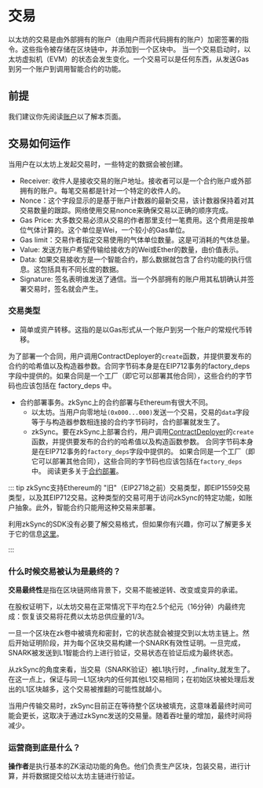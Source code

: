 # 交易

以太坊的交易是由外部拥有的账户（由用户而非代码拥有的账户）加密签署的指令。这些指令被存储在区块链中，并添加到一个区块中。
当一个交易启动时，以太坊虚拟机（EVM）的状态会发生变化。一个交易可以是任何东西，从发送Gas到另一个账户到调用智能合约的功能。

## 前提

我们建议你先阅读[账户](https://ethereum.org/en/developers/docs/accounts/)以了解本页面。

## 交易如何运作

当用户在以太坊上发起交易时，一些特定的数据会被创建。

- Receiver: 收件人是接收交易的账户地址。接收者可以是一个合约账户或外部拥有的账户。每笔交易都是针对一个特定的收件人的。
- Nonce：这个字段显示的是基于账户计数器的最新交易，该计数器保持着对其交易数量的跟踪。网络使用交易nonce来确保交易以正确的顺序完成。
- Gas Price: 大多数交易必须从交易的作者那里支付一笔费用。这个费用是按单位气体计算的。这个单位是Wei，一个较小的Gas单位。
- Gas limit：交易作者指定交易使用的气体单位数量。这是可消耗的气体总量。
- Value: 发送方账户希望传输给接收方的Wei或Ether的数量，由价值表示。
- Data: 如果交易接收方是一个智能合约，那么数据就包含了合约功能的执行信息。这包括具有不同长度的数据。
- Signature: 签名表明谁发送了通信。当一个外部拥有的账户用其私钥确认并签署交易时，签名就会产生。

### 交易类型

- 简单或资产转移。这指的是以Gas形式从一个账户到另一个账户的常规代币转移。

为了部署一个合同，用户调用ContractDeployer的`create`函数，并提供要发布的合约的哈希值以及构造器参数。合同字节码本身是在EIP712事务的factory_deps字段中提供的。如果合同是一个工厂（即它可以部署其他合同），这些合约的字节码也应该包括在 factory_deps 中。

- 合约部署事务。zkSync上的合约部署与Ethereum有很大不同。
  - 以太坊。当用户向零地址`(0x000...000)`发送一个交易，交易的`data`字段等于与构造器参数相连接的合约字节码时，合约部署就发生了。
  - zkSync。要在zkSync上部署合约，用户调用[ContractDeployer](.../system-contracts.md#contractdeployer)的`create`函数，并提供要发布的合约的哈希值以及构造函数参数。
    合同字节码本身是在EIP712事务的`factory_deps`字段中提供的。
    如果合同是一个工厂（即它可以部署其他合同），这些合同的字节码也应该包括在`factory_deps`中。
    阅读更多关于[合约部署](.../.../building-on-zksync/contracts/contracts.md)。

::: tip
zkSync支持Ethereum的 "旧"（EIP2718之前）交易类型，即EIP1559交易类型，以及其EIP712交易。这种类型的交易可用于访问zkSync的特定功能，如账户抽象。此外，智能合约只能用这种交易来部署。

利用zkSync的SDK没有必要了解交易格式，但如果你有兴趣，你可以了解更多关于它的信息[这里](.../.../.../api/api.md#eip712)。

:::

### 什么时候交易被认为是最终的？

**交易最终性**是指在区块链网络背景下，交易不能被逆转、改变或变异的承诺。

在股权证明下，以太坊交易在正常情况下平均在2.5个纪元（16分钟）内最终完成：恢复该交易将花费以太坊总供应量的1/3。

一旦一个区块在zk卷中被填充和密封，它的状态就会被提交到以太坊主链上。然后开始证明阶段，并为每个区块交易构建一个SNARK有效性证明。一旦完成，SNARK被发送到L1智能合约上进行验证，交易状态在验证后成为最终状态。

从zkSync的角度来看，当交易（SNARK验证）被L1执行时，_finality_就发生了。在这一点上，保证与同一L1区块内的任何其他L1交易相同；在初始区块被处理后发出的L1区块越多，这个交易被推翻的可能性就越小。

当用户传输交易时，zkSync目前正在等待整个区块被填充，这意味着最终时间可能会更长，这取决于通过zkSync发送的交易量。随着吞吐量的增加，最终时间将减少。

### 运营商到底是什么？

**操作者**是执行基本的ZK滚动功能的角色。他们负责生产区块，包装交易，进行计算，并将数据提交给以太坊主链进行验证。
